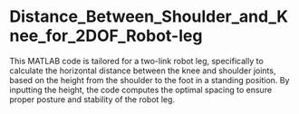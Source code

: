 # Distance_Between_Shoulder_and_Knee_for_2DOF_Robot-leg
This MATLAB code is tailored for a two-link robot leg, specifically to calculate the horizontal distance between the knee and shoulder joints, based on the height from the shoulder to the foot in a standing position. By inputting the height, the code computes the optimal spacing to ensure proper posture and stability of the robot leg.
